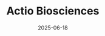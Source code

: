 ---  
layout: startup_page  
title: "Actio Biosciences"  
id: "actiobiosciences.com"  
permalink: "/actiobiosciencesactiobiosciences.com06182025/"  
website: "https://actiobiosciences.com/"  
funding_round: "Series B"  
funding_amount: "$66M"  
investors: "Regeneron Ventures, Deerfield Management, Canaan, Droia Ventures, Euclidean Capital"  
about: "Actio Biosciences is a clinical-stage biotechnology company developing therapeutics that target shared underlying biology in both rare and common diseases using a precision medicine strategy. They are focused on developing new therapeutics to treat rare diseases like KCNT1-related epilepsy and Charcot-Marie-Tooth disease type 2C by leveraging advances in genetics and precision medicine."  
markets: "Biotech, Therapeutics, Genetics, Pharmaceuticals, Rare Diseases"  
hq: "San Diego, California, United States"  
founded_year: "2021"  
linkedin: "https://www.linkedin.com/company/actiobio"  
twitter: "https://x.com/actiobiosci"  
instagram: ""  
facebook: ""  
crunchbase: "https://www.crunchbase.com/organization/actio-biosciences"  
pitchbook: "https://pitchbook.com/profiles/company/502937-92"  

date_display: "18-Jun-2025"  
date: "2025-06-18"

# SEO Optimization  
meta_title: "Actio Biosciences - Series B Funding ($66M)"  
meta_description: "Actio Biosciences, Actio Biosciences is a clinical-stage biotechnology company developing therapeutics that target shared underlying biology in both rare and common dise..."  
meta_keywords: "Actio Biosciences, Biotech, Therapeutics, Genetics, Pharmaceuticals, Rare Diseases, Series B funding"  
canonical_url: "https://startup.projectstartups.com/actiobiosciencesactiobiosciences.com06182025/"  
---
